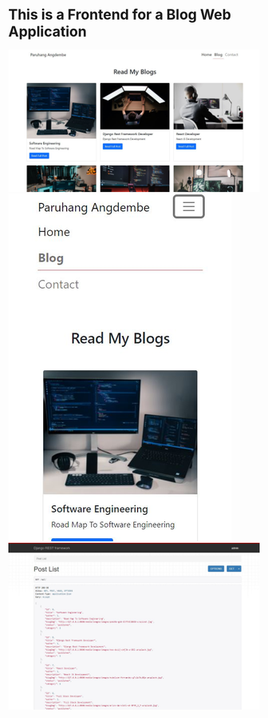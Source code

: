 # This is a Frontend for a Blog Web Application

![](projects%20images/blog-post.JPG)
![](projects%20images/blog-responsive.JPG)
![](projects%20images/DRF-api.JPG)
